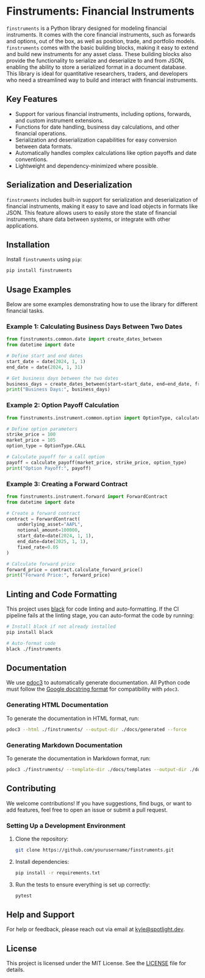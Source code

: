 # Finstruments: Financial Instruments

`finstruments` is a Python library designed for modeling financial instruments. It comes with the core financial
instruments, such as forwards and options, out of the box, as well as position, trade, and portfolio models.
`finstruments` comes with the basic building blocks, making it easy to extend and build new instruments for any asset
class. These building blocks also provide the functionality to serialize and deserialize to and from JSON, enabling the
ability to store a serialized format in a document database. This library is ideal for quantitative researchers,
traders, and developers who need a streamlined way to build and interact with financial instruments.

## Key Features

- Support for various financial instruments, including options, forwards, and custom instrument extensions.
- Functions for date handling, business day calculations, and other financial operations.
- Serialization and deserialization capabilities for easy conversion between data formats.
- Automatically handles complex calculations like option payoffs and date conventions.
- Lightweight and dependency-minimized where possible.

## Serialization and Deserialization

`finstruments` includes built-in support for serialization and deserialization of financial instruments, making it easy
to
save and load objects in formats like JSON. This feature allows users to easily store the state of financial
instruments, share data between systems, or integrate with other applications.

## Installation

Install `finstruments` using `pip`:

```bash
pip install finstruments
```

## Usage Examples

Below are some examples demonstrating how to use the library for different financial tasks.

### Example 1: Calculating Business Days Between Two Dates

```python
from finstruments.common.date import create_dates_between
from datetime import date

# Define start and end dates
start_date = date(2024, 1, 1)
end_date = date(2024, 1, 31)

# Get business days between the two dates
business_days = create_dates_between(start=start_date, end=end_date, frequency="B")
print("Business Days:", business_days)
```

### Example 2: Option Payoff Calculation

```python
from finstruments.instrument.common.option import OptionType, calculate_payoff

# Define option parameters
strike_price = 100
market_price = 105
option_type = OptionType.CALL

# Calculate payoff for a call option
payoff = calculate_payoff(market_price, strike_price, option_type)
print("Option Payoff:", payoff)
```

### Example 3: Creating a Forward Contract

```python
from finstruments.instrument.forward import ForwardContract
from datetime import date

# Create a forward contract
contract = ForwardContract(
    underlying_asset="AAPL",
    notional_amount=100000,
    start_date=date(2024, 1, 1),
    end_date=date(2025, 1, 1),
    fixed_rate=0.05
)

# Calculate forward price
forward_price = contract.calculate_forward_price()
print("Forward Price:", forward_price)
```

## Linting and Code Formatting

This project uses [black](https://github.com/psf/black) for code linting and auto-formatting. If the CI pipeline fails
at the linting stage, you can auto-format the code by running:

```bash
# Install black if not already installed
pip install black

# Auto-format code
black ./finstruments
```

## Documentation

We use [pdoc3](https://pdoc3.github.io/pdoc/) to automatically generate documentation. All Python code must follow
the [Google docstring format](https://sphinxcontrib-napoleon.readthedocs.io/en/latest/example_google.html) for
compatibility with `pdoc3`.

### Generating HTML Documentation

To generate the documentation in HTML format, run:

```bash
pdoc3 --html ./finstruments/ --output-dir ./docs/generated --force
```

### Generating Markdown Documentation

To generate the documentation in Markdown format, run:

```bash
pdoc3 ./finstruments/ --template-dir ./docs/templates --output-dir ./docs/md --force --config='docformat="google"'
```

## Contributing

We welcome contributions! If you have suggestions, find bugs, or want to add features, feel free to open an issue or
submit a pull request.

### Setting Up a Development Environment

1. Clone the repository:
   ```bash
   git clone https://github.com/yourusername/finstruments.git
   ```

2. Install dependencies:
   ```bash
   pip install -r requirements.txt
   ```

3. Run the tests to ensure everything is set up correctly:
   ```bash
   pytest
   ```

## Help and Support

For help or feedback, please reach out via email at [kyle@spotlight.dev](mailto:kyle@spotlight.dev).

## License

This project is licensed under the MIT License. See the [LICENSE](LICENSE) file for details.
